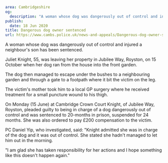 ```yaml
area: Cambridgeshire
og:
  description: "A woman whose dog was dangerously out of control and injured a neighbour\u2019s son has been sentenced."
publish:
  date: 18 Jun 2020
title: Dangerous dog owner sentenced
url: https://www.cambs.police.uk/news-and-appeals/Dangerous-dog-owner-sentenced
```

A woman whose dog was dangerously out of control and injured a neighbour's son has been sentenced.

Juliet Knight, 55, was leaving her property in Jubilee Way, Royston, on 15 October when her dog ran from the house into the front garden.

The dog then managed to escape under the bushes to a neighbouring garden and through a gate to a footpath where it bit the victim on the leg.

The victim's mother took him to a local GP surgery where he received treatment for a small puncture wound to his thigh.

On Monday (15 June) at Cambridge Crown Court Knight, of Jubilee Way, Royston, pleaded guilty to being in charge of a dog dangerously out of control and was sentenced to 20-months in prison, suspended for 24 months. She was also ordered to pay £200 compensation to the victim.

PC Daniel Yip, who investigated, said: "Knight admitted she was in charge of the dog and it was out of control. She stated she hadn't managed to let him out in the morning.

"I am glad she has taken responsibility for her actions and I hope something like this doesn't happen again."
